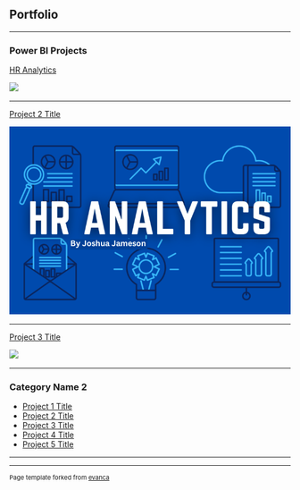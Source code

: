 ## Portfolio

---

### Power BI Projects

[HR Analytics](/sample_page)

<img src="images/dummy_thumbnail.jpg?raw=true"/>

---
[Project 2 Title](/pdf/sample_presentation.pdf)

<img src="images/HR Analytics.png?raw=true"/>

---
[Project 3 Title](http://example.com/)

<img src="images/dummy_thumbnail.jpg?raw=true"/>

---

### Category Name 2

- [Project 1 Title](http://example.com/)
- [Project 2 Title](http://example.com/)
- [Project 3 Title](http://example.com/)
- [Project 4 Title](http://example.com/)
- [Project 5 Title](http://example.com/)

---




---
<p style="font-size:11px">Page template forked from <a href="https://github.com/evanca/quick-portfolio">evanca</a></p>
<!-- Remove above link if you don't want to attibute -->
